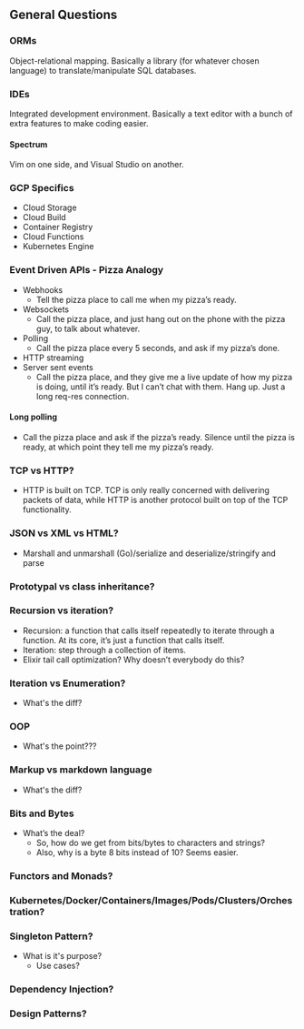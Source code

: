 ## General Questions

### ORMs

Object-relational mapping. Basically a library (for whatever chosen language) to translate/manipulate SQL databases.

### IDEs

Integrated development environment. Basically a text editor with a bunch of extra features to make coding easier.

#### Spectrum

Vim on one side, and Visual Studio on another.

### GCP Specifics

- Cloud Storage
- Cloud Build
- Container Registry
- Cloud Functions
- Kubernetes Engine

### Event Driven APIs - Pizza Analogy

- Webhooks
  - Tell the pizza place to call me when my pizza’s ready.
- Websockets
  - Call the pizza place, and just hang out on the phone with the pizza guy, to talk about whatever.
- Polling
  - Call the pizza place every 5 seconds, and ask if my pizza’s done.
- HTTP streaming
- Server sent events
  - Call the pizza place, and they give me a live update of how my pizza is doing, until it’s ready. But I can’t chat with them. Hang up. Just a long req-res connection.

#### Long polling

- Call the pizza place and ask if the pizza’s ready. Silence until the pizza is ready, at which point they tell me my pizza’s ready.

### TCP vs HTTP?

- HTTP is built on TCP. TCP is only really concerned with delivering packets of data, while HTTP is another protocol built on top of the TCP functionality.

### JSON vs XML vs HTML?

- Marshall and unmarshall (Go)/serialize and deserialize/stringify and parse

### Prototypal vs class inheritance?

### Recursion vs iteration?

- Recursion: a function that calls itself repeatedly to iterate through a function. At its core, it’s just a function that calls itself.
- Iteration: step through a collection of items.
- Elixir tail call optimization? Why doesn’t everybody do this?

### Iteration vs Enumeration?

- What's the diff?

### OOP

- What's the point???

### Markup vs markdown language

- What's the diff?

### Bits and Bytes

- What’s the deal?
  - So, how do we get from bits/bytes to characters and strings?
  - Also, why is a byte 8 bits instead of 10? Seems easier.

### Functors and Monads?

### Kubernetes/Docker/Containers/Images/Pods/Clusters/Orchestration?

### Singleton Pattern?

- What is it's purpose?
  - Use cases?

### Dependency Injection?

### Design Patterns?